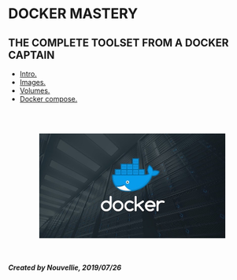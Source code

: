 # DOCKER MASTERY
## THE COMPLETE TOOLSET FROM A DOCKER CAPTAIN

- [Intro.](https://github.com/Nouvellie/docker-1st/tree/docker/course/01.intro)
- [Images.](https://github.com/Nouvellie/docker-1st/tree/docker/course/02.images)
- [Volumes.](https://github.com/Nouvellie/docker-1st/tree/docker/course/03.volumes)
- [Docker compose.](https://github.com/Nouvellie/docker-1st/tree/docker/course/04.docker-compose)

<br><br><p align="center">
  <img width="75%" height="75%" src="https://github.com/Nouvellie/docker-1st/blob/docker/course/img/docker-1st-logo.jpg" alt="Docker Mastery: The complete toolset from a docker captain">
</p>

<br><br>
***Created by Nouvellie, 2019/07/26***
